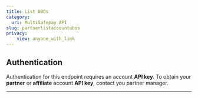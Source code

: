 ```yaml
---
title: List UBOs
category:
  uri: MultiSafepay API
slug: partnerlistaccountubos
privacy:
    view: anyone_with_link
---
```


## Authentication

Authentication for this endpoint requires an account **API key**. To obtain your **partner** or **affiliate** account **API key**, contact you partner manager.

---